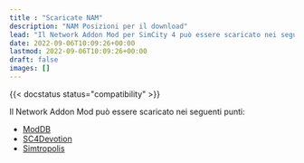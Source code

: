```yaml
---
title : "Scaricate NAM"
description: "NAM Posizioni per il download"
lead: "Il Network Addon Mod per SimCity 4 può essere scaricato nei seguenti punti."
date: 2022-09-06T10:09:26+00:00
lastmod: 2022-09-06T10:09:26+00:00
draft: false
images: []
---
```


{{< docstatus status="compatibility" >}}

Il Network Addon Mod può essere scaricato nei seguenti punti:

* [ModDB](https://www.moddb.com/mods/network-addon-mod)
* [SC4Devotion](https://www.sc4devotion.com/csxlex/lex_filedesc.php?lotGET=851)
* [Simtropolis](https://community.simtropolis.com/files/file/26793-network-addon-mod-nam-cross-platform/)